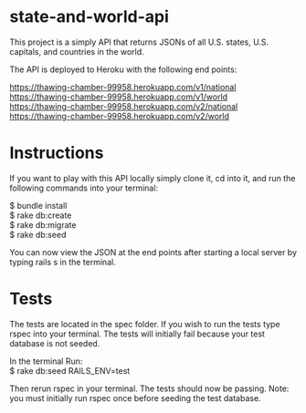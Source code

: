 # state-and-world-api

This project is a simply API that returns JSONs of all U.S. states, U.S. capitals,
and countries in the world.

The API is deployed to Heroku with the following end points:

https://thawing-chamber-99958.herokuapp.com/v1/national <br/>
https://thawing-chamber-99958.herokuapp.com/v1/world <br/>
https://thawing-chamber-99958.herokuapp.com/v2/national <br/>
https://thawing-chamber-99958.herokuapp.com/v2/world <br/>

# Instructions

If you want to play with this API locally simply clone it, cd into it, and run
the following commands into your terminal:

$ bundle install <br/>
$ rake db:create <br/>
$ rake db:migrate <br/>
$ rake db:seed <br/>

You can now view the JSON at the end points after starting a local server
by typing rails s in the terminal.

# Tests

The tests are located in the spec folder. If you wish to run the tests
type rspec into your terminal. The tests will initially fail because your test
database is not seeded. <br/>

In the terminal Run: <br/>
$ rake db:seed RAILS_ENV=test </br>

Then rerun rspec in your terminal. The tests should now be passing.
Note: you must initially run rspec once before seeding the test database.
